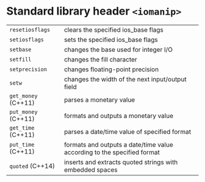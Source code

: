 # Standard library header `<iomanip>`

|                     |                                                                         |
| ------------------- | ----------------------------------------------------------------------- |
| `resetiosflags`     | clears the specified ios_base flags                                     |
| `setiosflags`       | sets the specified ios_base flags                                       |
| `setbase`           | changes the base used for integer I/O                                   |
| `setfill`           | changes the fill character                                              |
| `setprecision`      | changes floating-point precision                                        |
| `setw`              | changes the width of the next input/output field                        |
| `get_money` (C++11) | parses a monetary value                                                 |
| `put_money` (C++11) | formats and outputs a monetary value                                    |
| `get_time` (C++11)  | parses a date/time value of specified format                            |
| `put_time` (C++11)  | formats and outputs a date/time value according to the specified format |
| `quoted` (C++14)    | inserts and extracts quoted strings with embedded spaces                |
